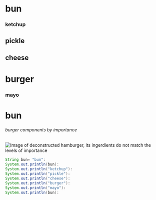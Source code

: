 # bun
### ketchup
## pickle
## cheese
# burger
### mayo
# bun

###### burger components by importance
![Image of deconstructed hamburger, its ingerdients do not match the levels of importance](https://i.redd.it/qgffgnf9xeva1.png)

``` java
String bun= "bun":
System.out.println(bun):
System.out.println("ketchup"):
System.out.println("pickle"):
System.out.println("cheese"):
System.out.println("burger"):
System.out.println("mayo"):
System.out.println(bun):

```
